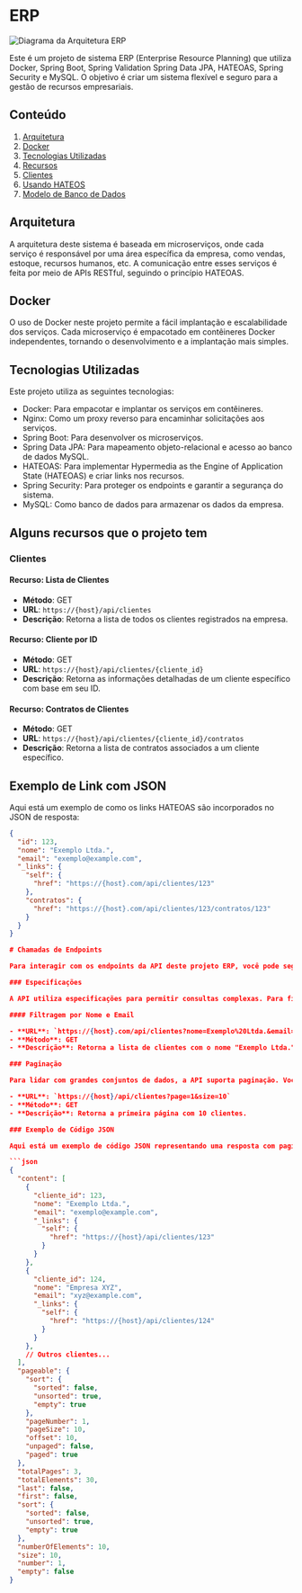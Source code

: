 # ERP

![Diagrama da Arquitetura ERP](https://github.com/WebSh4dow/Legacy-ERP/blob/main/DIAGRAM-ERP.png)

Este é um projeto de sistema ERP (Enterprise Resource Planning) que utiliza Docker, Spring Boot, Spring Validation Spring Data JPA, HATEOAS, Spring Security e MySQL. O objetivo é criar um sistema flexível e seguro para a gestão de recursos empresariais.

## Conteúdo

1. [Arquitetura](#REST-API)
2. [Docker](#docker)
3. [Tecnologias Utilizadas](#tecnologias-utilizadas)
4. [Recursos](#recursos)
5. [Clientes](#clientes)
6. [Usando HATEOS](#link-com-json)
7. [Modelo de Banco de Dados](#modelo-de-banco-de-dados)

## Arquitetura

A arquitetura deste sistema é baseada em microserviços, onde cada serviço é responsável por uma área específica da empresa, como vendas, estoque, recursos humanos, etc. A comunicação entre esses serviços é feita por meio de APIs RESTful, seguindo o princípio HATEOAS.

## Docker

O uso de Docker neste projeto permite a fácil implantação e escalabilidade dos serviços. Cada microserviço é empacotado em contêineres Docker independentes, tornando o desenvolvimento e a implantação mais simples.

## Tecnologias Utilizadas

Este projeto utiliza as seguintes tecnologias:

- Docker: Para empacotar e implantar os serviços em contêineres.
- Nginx: Como um proxy reverso para encaminhar solicitações aos serviços.
- Spring Boot: Para desenvolver os microserviços.
- Spring Data JPA: Para mapeamento objeto-relacional e acesso ao banco de dados MySQL.
- HATEOAS: Para implementar Hypermedia as the Engine of Application State (HATEOAS) e criar links nos recursos.
- Spring Security: Para proteger os endpoints e garantir a segurança do sistema.
- MySQL: Como banco de dados para armazenar os dados da empresa.

## Alguns recursos que o projeto tem 

### Clientes

#### Recurso: Lista de Clientes
- **Método**: GET
- **URL**: `https://{host}/api/clientes`
- **Descrição**: Retorna a lista de todos os clientes registrados na empresa.

#### Recurso: Cliente por ID
- **Método**: GET
- **URL**: `https://{host}/api/clientes/{cliente_id}`
- **Descrição**: Retorna as informações detalhadas de um cliente específico com base em seu ID.

#### Recurso: Contratos de Clientes
- **Método**: GET
- **URL**: `https://{host}/api/clientes/{cliente_id}/contratos`
- **Descrição**: Retorna a lista de contratos associados a um cliente específico.

## Exemplo de Link com JSON

Aqui está um exemplo de como os links HATEOAS são incorporados no JSON de resposta:

```json
{
  "id": 123,
  "nome": "Exemplo Ltda.",
  "email": "exemplo@example.com",
  "_links": {
    "self": {
      "href": "https://{host}.com/api/clientes/123"
    },
    "contratos": {
      "href": "https://{host}.com/api/clientes/123/contratos/123"
    }
  }
}

# Chamadas de Endpoints

Para interagir com os endpoints da API deste projeto ERP, você pode seguir as seguintes diretrizes:

### Especificações

A API utiliza especificações para permitir consultas complexas. Para filtrar os resultados, você pode adicionar parâmetros à URL da seguinte forma:

#### Filtragem por Nome e Email

- **URL**: `https://{host}.com/api/clientes?nome=Exemplo%20Ltda.&email=exemplo@example.com`
- **Método**: GET
- **Descrição**: Retorna a lista de clientes com o nome "Exemplo Ltda." e o email "exemplo@example.com".

### Paginação

Para lidar com grandes conjuntos de dados, a API suporta paginação. Você pode especificar o número da página e o tamanho da página:

- **URL**: `https://{host}/api/clientes?page=1&size=10`
- **Método**: GET
- **Descrição**: Retorna a primeira página com 10 clientes. 

### Exemplo de Código JSON

Aqui está um exemplo de código JSON representando uma resposta com paginação:

```json
{
  "content": [
    {
      "cliente_id": 123,
      "nome": "Exemplo Ltda.",
      "email": "exemplo@example.com",
      "_links": {
        "self": {
          "href": "https://{host}/api/clientes/123"
        }
      }
    },
    {
      "cliente_id": 124,
      "nome": "Empresa XYZ",
      "email": "xyz@example.com",
      "_links": {
        "self": {
          "href": "https://{host}/api/clientes/124"
        }
      }
    },
    // Outros clientes...
  ],
  "pageable": {
    "sort": {
      "sorted": false,
      "unsorted": true,
      "empty": true
    },
    "pageNumber": 1,
    "pageSize": 10,
    "offset": 10,
    "unpaged": false,
    "paged": true
  },
  "totalPages": 3,
  "totalElements": 30,
  "last": false,
  "first": false,
  "sort": {
    "sorted": false,
    "unsorted": true,
    "empty": true
  },
  "numberOfElements": 10,
  "size": 10,
  "number": 1,
  "empty": false
}
